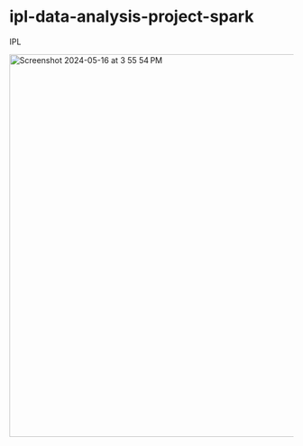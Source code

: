 # ipl-data-analysis-project-spark

IPL





 <img width="678" alt="Screenshot 2024-05-16 at 3 55 54 PM" src="https://github.com/sindhuja444/ipl-data-analysis-project-spark/assets/110004106/9f30fb80-6342-4e2e-a42a-b51770f4bcc5">





